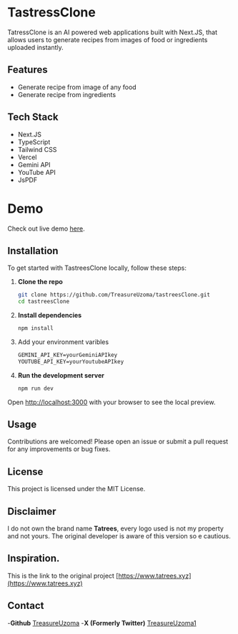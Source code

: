 # TastressClone

TatressClone is an AI powered web applications built with Next.JS, that allows users to generate recipes from images of food or ingredients uploaded instantly. 


## Features
- Generate recipe from image of any food
- Generate recipe from ingredients

## Tech Stack

- Next.JS
- TypeScript
- Tailwind CSS
- Vercel
- Gemini API
- YouTube API
- JsPDF

# Demo

Check out live demo [here](https://tastreesClone.vercel.app).

## Installation

To get started with TastreesClone locally, follow these steps:

1. **Clone the repo**

   ```bash
   git clone https://github.com/TreasureUzoma/tastreesClone.git
   cd tastreesClone

2. **Install dependencies**

   ```bash
   npm install

3. Add your environment varibles 
   ```txt
   GEMINI_API_KEY=yourGeminiAPIkey
   YOUTUBE_API_KEY=yourYoutubeAPIkey

4. **Run the development server**

   ```bash
   npm run dev

Open [http://localhost:3000](http://localhost:3000) with your browser to see the local preview.

## Usage

Contributions are welcomed! Please open an issue or submit a pull request for any improvements or bug fixes.

## License

This project is licensed under the MIT License.

## Disclaimer

I do not own the brand name **Tatrees**, every logo used is not my property and not yours. The original developer is aware of this version so e cautious.

## Inspiration.
This is the link to the original project
[https://www.tatrees.xyz](https://www.tatrees.xyz)

## Contact

-**Github**
[TreasureUzoma](https://github.com/Treasureuzoma)
-**X (Formerly Twitter)**
[TreasureUzoma1](https://x.com/TreasureUzoma1)
